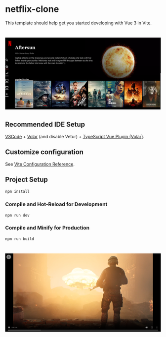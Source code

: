 # netflix-clone

This template should help get you started developing with Vue 3 in Vite.

<h1 align="center">
    <img src="/public/logo.PNG" alt="Capa do projeto">
</h1>

## Recommended IDE Setup

[VSCode](https://code.visualstudio.com/) + [Volar](https://marketplace.visualstudio.com/items?itemName=Vue.volar) (and disable Vetur) + [TypeScript Vue Plugin (Volar)](https://marketplace.visualstudio.com/items?itemName=Vue.vscode-typescript-vue-plugin).

## Customize configuration

See [Vite Configuration Reference](https://vitejs.dev/config/).

## Project Setup

```sh
npm install
```

### Compile and Hot-Reload for Development

```sh
npm run dev
```

### Compile and Minify for Production

```sh
npm run build
```
<h1 align="center">
    <img src="/public/logo-1.PNG" alt="Capa do projeto">
</h1>
